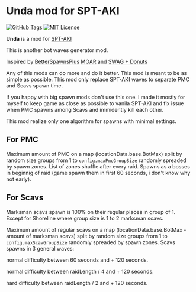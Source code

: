 # Unda mod for SPT-AKI

[![GitHub Tags](https://img.shields.io/github/v/tag/barlog-m/SPT-AKI-Unda?color=0298c3&label=version&style=flat-square)](https://github.com/barlog-m/SPT-AKI-Unda/tags)
[![MIT License](https://img.shields.io/badge/license-MIT-0298c3.svg?style=flat-square)](https://opensource.org/licenses/MIT)

**Unda** is a mod for [SPT-AKI](https://www.sp-tarkov.com/)

This is another bot waves generator mod.

Inspired by [BetterSpawnsPlus](https://hub.sp-tarkov.com/files/file/1002-betterspawnsplus/) [MOAR](https://hub.sp-tarkov.com/files/file/1059-moar-bots-spawning-difficulty/) and [SWAG + Donuts](https://hub.sp-tarkov.com/files/file/878-swag-donuts-dynamic-spawn-waves-and-custom-spawn-points/)

Any of this mods can do more and do it better.
This mod is meant to be as simple as possible.
This mod only replace SPT-AKI waves to separate PMC and Scavs spawn time.

If you happy with big spawn mods don't use this one. I made it mostly for myself to keep game as close as possible to vanila SPT-AKI and fix issue when PMC spawns among Scavs and immidently kill each other.

This mod realize only one algorithm for spawns with minimal settings.

## For PMC

Maximum amount of PMC on a map (locationData.base.BotMax) split by random size groups from 1 to `config.maxPmcGroupSize` randomly spreaded by spawn zones. List of zones shuffle after every raid. Spawns as a bosses in beginnig of raid (game spawn them in first 60 seconds, i don't know why not early).

## For Scavs

Marksman scavs spawn is 100% on their regular places in group of 1. Except for Shoreline where group size is 1 to 2 marksman scavs.

Maximum amount of regular scavs on a map (locationData.base.BotMax - amount of marksman scavs) split by random size groups from 1 to `config.maxScavGroupSize` randomly spreaded by spawn zones.
Scavs spawns in 3 general waves:

normal difficulty between 60 seconds and + 120 seconds.

normal difficulty between raidLength / 4 and + 120 seconds.

hard difficulty between raidLength / 2 and + 120 seconds.
